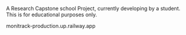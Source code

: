 A Research Capstone school Project, currently developing by a student. This is for educational purposes only.

monitrack-production.up.railway.app
